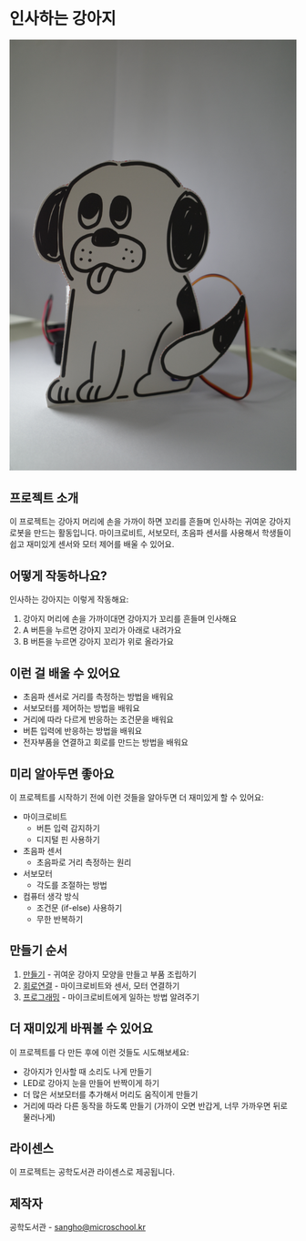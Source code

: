 # 인사하는 강아지

![인사하는 강아지](/img/image_petthedog.JPG)

## 프로젝트 소개
이 프로젝트는 강아지 머리에 손을 가까이 하면 꼬리를 흔들며 인사하는 귀여운 강아지 로봇을 만드는 활동입니다. 마이크로비트, 서보모터, 초음파 센서를 사용해서 학생들이 쉽고 재미있게 센서와 모터 제어를 배울 수 있어요.

## 어떻게 작동하나요?
인사하는 강아지는 이렇게 작동해요:
1. 강아지 머리에 손을 가까이대면 강아지가 꼬리를 흔들며 인사해요
2. A 버튼을 누르면 강아지 꼬리가 아래로 내려가요
3. B 버튼을 누르면 강아지 꼬리가 위로 올라가요

## 이런 걸 배울 수 있어요
- 초음파 센서로 거리를 측정하는 방법을 배워요
- 서보모터를 제어하는 방법을 배워요
- 거리에 따라 다르게 반응하는 조건문을 배워요
- 버튼 입력에 반응하는 방법을 배워요
- 전자부품을 연결하고 회로를 만드는 방법을 배워요

## 미리 알아두면 좋아요
이 프로젝트를 시작하기 전에 이런 것들을 알아두면 더 재미있게 할 수 있어요:
- 마이크로비트 
    - 버튼 입력 감지하기
    - 디지털 핀 사용하기
- 초음파 센서
    - 초음파로 거리 측정하는 원리
- 서보모터
    - 각도를 조절하는 방법
- 컴퓨터 생각 방식
    - 조건문 (if-else) 사용하기
    - 무한 반복하기

## 만들기 순서  
1. [만들기](/make.md) - 귀여운 강아지 모양을 만들고 부품 조립하기
2. [회로연결](/schematic.md) - 마이크로비트와 센서, 모터 연결하기
3. [프로그래밍](/code.md) - 마이크로비트에게 일하는 방법 알려주기

## 더 재미있게 바꿔볼 수 있어요
이 프로젝트를 다 만든 후에 이런 것들도 시도해보세요:
- 강아지가 인사할 때 소리도 나게 만들기
- LED로 강아지 눈을 만들어 반짝이게 하기
- 더 많은 서보모터를 추가해서 머리도 움직이게 만들기
- 거리에 따라 다른 동작을 하도록 만들기 (가까이 오면 반갑게, 너무 가까우면 뒤로 물러나게)

## 라이센스 
이 프로젝트는 공학도서관 라이센스로 제공됩니다.

## 제작자
공학도서관 - sangho@microschool.kr
